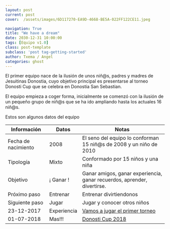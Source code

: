 ```yaml
---
layout: post
current: post
cover:  /assets/images/6D117270-EA9D-4668-BE5A-022FF122CE11.jpeg

navigation: True
title: "We have a dream"
date: 2030-12-31 10:00:00
tags: [Equipo v1.0]
class: post-template
subclass: 'post tag-getting-started'
author: Txema / Angel
categories: ghost
---
```


El primer equipo nace de la ilusión de unos niñ@s, padres y madres de Jesuitinas Donostia, cuyo objetivo principal es presentarse al torneo Donosti Cup que se celebra en Donostia San Sebastian.

El equipo empieza a coger forma, inicialmente se comenzó con la ilusión de un pequeño grupo de niñ@s que se ha ido ampliando hasta los actuales 16 niñ@s.

Estos son algunos datos del equipo

| Información   |      Datos      |  Notas |
|----------|-------------|------|
| Fecha de nacimiento|  2008 | El seno del equipo lo conforman 15 niñ@s de 2008 y un niño de 2010 |
| Tipología |    Mixto   |   Conformado por 15 niños y una niña|
| Objetivo |    ¡ Ganar !   |   Ganar amigos, ganar experiencia, ganar recuerdos, aprender, divertirse. |
| Próximo paso |    Entrenar  |   Entrenar divirtiendonos |
| Siguiente paso |    Jugar  |   Jugar y conocer otros niños |
| 23-12-2017 |    Experiencia  |   <a href="http://jesuitinaske.com/azpeitia-cup">Vamos a jugar el primer torneo</a> |
| 01-07-2018 |    Mas!!!  |   <a href="http://www.donosticup.com/">Donosti Cup 2018</a> |
